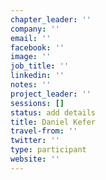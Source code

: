 ```yaml
---
chapter_leader: ''
company: ''
email: ''
facebook: ''
image: ''
job_title: ''
linkedin: ''
notes: ''
project_leader: ''
sessions: []
status: add details
title: Daniel Kefer
travel-from: ''
twitter: ''
type: participant
website: ''
---
```


<!-- put more details about participant here -->